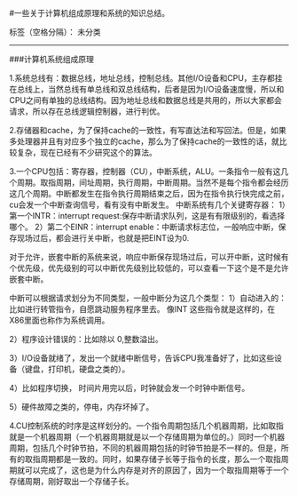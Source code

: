﻿#一些关于计算机组成原理和系统的知识总结。

标签（空格分隔）： 未分类

---
###计算机系统组成原理

1.系统总线有：数据总线，地址总线，控制总线。其他I/O设备和CPU，主存都挂在总线上，当然总线有单总线和双总线结构，后者是因为I/O设备速度慢，所以和CPU之间有单独的总线结构。因为地址总线和数据总线是共用的，所以大家都会请求，所以存在总线逻辑控制器，进行判优。

2.存储器和cache，为了保持cache的一致性，有写直达法和写回法。但是，如果多处理器并且有对应多个独立的cache，那么为了保持cache的一致性的话，就比较复杂，现在已经有不少研究这个的算法。

3.一个CPU包括：寄存器，控制器（CU），中断系统，ALU。一条指令一般有这几个周期。取指周期，间址周期，执行周期，中断周期。当然不是每个指令都会经历这几个周期。中断都发生在指令执行周期结束之后，因为在指令执行快完成之前，cu会发一个中断查询信号，看有没有中断发生。
中断系统有几个关键寄存器：
1）第一个INTR：interrupt request:保存中断请求队列，这是有有限级别的，看选择哪个。
2）第二个EINR：interrupt enable：中断请求标志位，一般响应中断，保存现场过后，都会进行关中断，也就是把EINT设为0.

对于允许，嵌套中断的系统来说，响应中断保存现场过后，可以开中断，这时候有个优先级，优先级别的可以中断优先级别比较低的，可以查看一下这个是不是允许嵌套中断。

中断可以根据请求划分为不同类型，一般中断分为这几个类型：
1）自动进入的：比如进行转管指令，自愿跳动服务程序里去。
像INT 这些指令就是这样的，在X86里面也称作为系统调用。

2）程序设计错误的：比如除以 0,整数溢出。

3）I/O设备就绪了，发出一个就绪中断信号，告诉CPU我准备好了，比如这些设备（键盘，打印机，硬盘之类的）。

4）比如程序切换， 时间片用完以后，时钟就会发一个时钟中断信号。

5）硬件故障之类的，停电，内存坏掉了。

4.CU控制系统的时序是这样划分的。一个指令周期包括几个机器周期，比如取指就是一个机器周期（一个机器周期就是以一个存储周期为单位的。）同时一个机器周期，包括几个时钟节拍，不同的机器周期包括的时钟节拍是不一样的。但是，所有的取指周期都是一致的。同时，如果存储子长等于指令的长度，那么一个取指周期就可以完成了，这也是为什么内存是对齐的原因了，因为一个取指周期等于一个存储周期，刚好取出一个存储子长。

